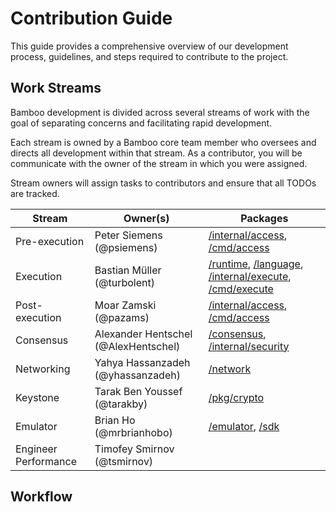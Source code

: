 # Contribution Guide

This guide provides a comprehensive overview of our development process, guidelines, and steps required to contribute to the project.

## Work Streams

Bamboo development is divided across several streams of work with the goal of separating concerns and facilitating rapid development. 

Each stream is owned by a Bamboo core team member who oversees and directs all development within that stream. As a contributor, you will be communicate with the owner of the stream in which you were assigned.

Stream owners will assign tasks to contributors and ensure that all TODOs are tracked.

| Stream         | Owner(s)                    | Packages  |
| -------------- | --------------------------- | --------- |
| Pre-execution  | Peter Siemens (@psiemens)   | [/internal/access](/internal/access), [/cmd/access](/cmd/access) |
| Execution      | Bastian Müller (@turbolent) | [/runtime](/runtime), [/language](/language), [/internal/execute](/internal/execute), [/cmd/execute](/cmd/execute) |
| Post-execution | Moar Zamski (@pazams)     | [/internal/access](/internal/access), [/cmd/access](/cmd/access) |
| Consensus | Alexander Hentschel (@AlexHentschel)     | [/consensus](/consensus), [/internal/security](/internal/security) |
| Networking | Yahya Hassanzadeh (@yhassanzadeh)     | [/network](/network) |
| Keystone | Tarak Ben Youssef (@tarakby)     | [/pkg/crypto](/pkg/crypto) |
| Emulator | Brian Ho (@mrbrianhobo)     | [/emulator](/emulator), [/sdk](/sdk)|
| Engineer Performance | Timofey Smirnov (@tsmirnov) | |

## Workflow

